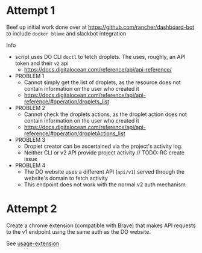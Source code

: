 
# Attempt 1
Beef up initial work done over at https://github.com/rancher/dashboard-bot to include `docker blame` and slackbot integration

Info
- script uses DO CLI `doctl` to fetch droplets. The uses, roughly, an API token and their `v2` api
  - https://docs.digitalocean.com/reference/api/api-reference/
- PROBLEM 1
  - Cannot simply get the list of droplets, as the resource does not contain information on the user who created it
  - https://docs.digitalocean.com/reference/api/api-reference/#operation/droplets_list
- PROBLEM 2
  - Cannot check the droplets actions, as the droplet action does not contain information on the user who created it
  - https://docs.digitalocean.com/reference/api/api-reference/#operation/dropletActions_list
- PROBLEM 3
  - Droplet creator can be ascertained via the project's activity log. 
  - Neither CLI or v2 API provide project activity // TODO: RC create issue
- PROBLEM 4
  - The DO website uses a different API (`api/v1`) served through the website's domain to fetch activity
  - This endpoint does not work with the normal v2 auth mechanism

# Attempt 2
Create a chrome extension (compatible with Brave) that makes API requests to the v1 endpoint using the same auth as the DO website.

See [usage-extension](usage-extension/hackweek21.md)
